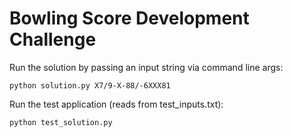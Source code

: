 # Bowling Score Development Challenge

Run the solution by passing an input string via command line args:
```
python solution.py X7/9-X-88/-6XXX81
```

Run the test application (reads from test_inputs.txt):
```
python test_solution.py
```

